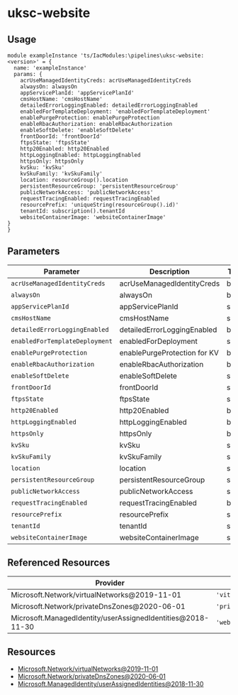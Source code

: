 # uksc-website

## Usage

```bicep
module exampleInstance 'ts/IacModules:\pipelines\uksc-website:<version>' = {
  name: 'exampleInstance'
  params: {
    acrUseManagedIdentityCreds: acrUseManagedIdentityCreds
    alwaysOn: alwaysOn
    appServicePlanId: 'appServicePlanId'
    cmsHostName: 'cmsHostName'
    detailedErrorLoggingEnabled: detailedErrorLoggingEnabled
    enabledForTemplateDeployment: 'enabledForTemplateDeployment'
    enablePurgeProtection: enablePurgeProtection
    enableRbacAuthorization: enableRbacAuthorization
    enableSoftDelete: 'enableSoftDelete'
    frontDoorId: 'frontDoorId'
    ftpsState: 'ftpsState'
    http20Enabled: http20Enabled
    httpLoggingEnabled: httpLoggingEnabled
    httpsOnly: httpsOnly
    kvSku: 'kvSku'
    kvSkuFamily: 'kvSkuFamily'
    location: resourceGroup().location
    persistentResourceGroup: 'persistentResourceGroup'
    publicNetworkAccess: 'publicNetworkAccess'
    requestTracingEnabled: requestTracingEnabled
    resourcePrefix: 'uniqueString(resourceGroup().id)'
    tenantId: subscription().tenantId
    websiteContainerImage: 'websiteContainerImage'
}
}
```

## Parameters

| Parameter | Description | Type | Default |
| --- | --- | --- | --- |
| `acrUseManagedIdentityCreds` | acrUseManagedIdentityCreds | bool |  |
| `alwaysOn` | alwaysOn | bool |  |
| `appServicePlanId` | appServicePlanId | string |  |
| `cmsHostName` | cmsHostName | string |  |
| `detailedErrorLoggingEnabled` | detailedErrorLoggingEnabled | bool |  |
| `enabledForTemplateDeployment` | enabledForDeployment | string |  |
| `enablePurgeProtection` | enablePurgeProtection for KV | bool |  |
| `enableRbacAuthorization` | enableRbacAuthorization | bool |  |
| `enableSoftDelete` | enableSoftDelete | string |  |
| `frontDoorId` | frontDoorId | string |  |
| `ftpsState` | ftpsState | string |  |
| `http20Enabled` | http20Enabled | bool |  |
| `httpLoggingEnabled` | httpLoggingEnabled | bool |  |
| `httpsOnly` | httpsOnly | bool |  |
| `kvSku` | kvSku | string |  |
| `kvSkuFamily` | kvSkuFamily | string |  |
| `location` | location | string | `resourceGroup().location` |
| `persistentResourceGroup` | persistentResourceGroup | string |  |
| `publicNetworkAccess` | publicNetworkAccess | string |  |
| `requestTracingEnabled` | requestTracingEnabled | bool |  |
| `resourcePrefix` | resourcePrefix | string | uniqueString(resourceGroup().id) |
| `tenantId` | tenantId | string | `subscription().tenantId` |
| `websiteContainerImage` | websiteContainerImage | string |  |

## Referenced Resources

| Provider | Name | Scope |
| --- | --- | --- |
| Microsoft.Network/virtualNetworks@2019-11-01 | `'vitrual-network'` | `resourceGroup(persistentResourceGroup)` |
| Microsoft.Network/privateDnsZones@2020-06-01 | `'privatelink.vaultcore.azure.net'` | `resourceGroup(persistentResourceGroup)` |
| Microsoft.ManagedIdentity/userAssignedIdentities@2018-11-30 | `'website-mi'` | `resourceGroup(persistentResourceGroup)` |

## Resources

- [Microsoft.Network/virtualNetworks@2019-11-01](https://learn.microsoft.com/en-us/azure/templates/microsoft.network/2019-11-01/virtualnetworks)
- [Microsoft.Network/privateDnsZones@2020-06-01](https://learn.microsoft.com/en-us/azure/templates/microsoft.network/2020-06-01/privatednszones)
- [Microsoft.ManagedIdentity/userAssignedIdentities@2018-11-30](https://learn.microsoft.com/en-us/azure/templates/microsoft.managedidentity/2018-11-30/userassignedidentities)